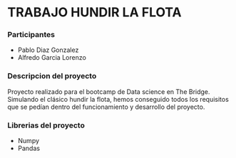 # TRABAJO HUNDIR LA FLOTA

### Participantes
- Pablo Diaz Gonzalez
- Alfredo Garcia Lorenzo

### Descripcion del proyecto
Proyecto realizado para el bootcamp de Data science en The Bridge. Simulando el clásico hundir la flota, hemos conseguido todos los requisitos que se pedían dentro del funcionamiento y desarrollo del proyecto.

### Librerias del proyecto
- Numpy
- Pandas